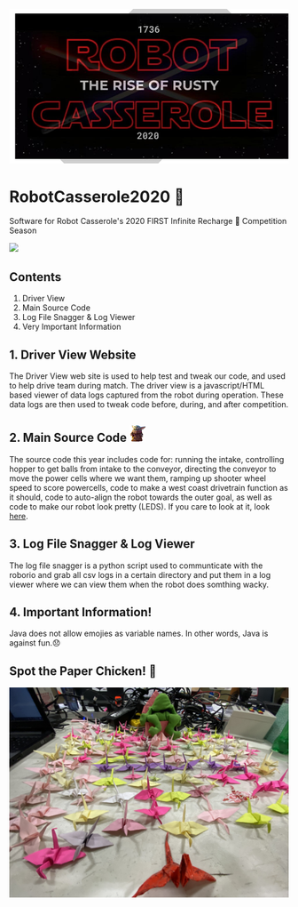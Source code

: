 ![logo](ReadMeResources/InfiniteRecharge2020CasseroleBannerLogoEdited.jpg)

# RobotCasserole2020 🍲
Software for Robot Casserole's 2020 FIRST Infinite Recharge 🔋 Competition Season

![](https://github.com/RobotCasserole1736/RobotCasserole2020/workflows/Build/badge.svg)

## Contents
1. Driver View
2. Main Source Code
3. Log File Snagger & Log Viewer
4. Very Important Information

## 1. Driver View Website
The Driver View web site is used to help test and tweak our code, and used to help drive team during match. The driver view is a javascript/HTML based viewer of data logs captured from the robot during operation. These data logs are then used to tweak code before, during, and after competition. 

## 2. Main Source Code ![Baby Yoda](ReadMeResources/BabyYodaMark4.png)
The source code this year includes code for: running the intake, controlling hopper to get balls from intake to the conveyor, directing the conveyor to move the power cells where we want them, ramping up shooter wheel speed to score powercells, code to make a west coast drivetrain function as it should, code to auto-align the robot towards the outer goal, as well as code to make our robot look pretty (LEDS). If you care to look at it, look [here](https://github.com/RobotCasserole1736/RobotCasserole2020/tree/master/Robotcode/RobotCode2020/src/main/java/frc/robot).

## 3. Log File Snagger & Log Viewer
The log file snagger is a python script used to  communticate with the roborio and grab all csv logs in a certain directory and put them in a log viewer where we can view them when the robot does somthing wacky.

## 4. Important Information!
Java does not allow emojies as variable names. In other words, Java is against fun.😞

## Spot the Paper Chicken! 🐔
![Crane Army](ReadMeResources/CraneArmy.jpg)